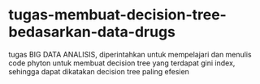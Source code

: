 # tugas-membuat-decision-tree-bedasarkan-data-drugs
tugas BIG DATA ANALISIS, diperintahkan untuk mempelajari dan menulis code phyton untuk membuat decision tree yang terdapat gini index, sehingga dapat dikatakan decision tree paling efesien 
